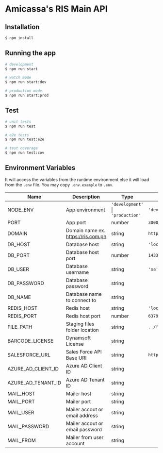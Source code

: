 # Amicassa's RIS Main API

## Installation

```bash
$ npm install
```

## Running the app

```bash
# development
$ npm run start

# watch mode
$ npm run start:dev

# production mode
$ npm run start:prod
```

## Test

```bash
# unit tests
$ npm run test

# e2e tests
$ npm run test:e2e

# test coverage
$ npm run test:cov
```

## Environment Variables

It will access the variables from the runtime environment else it will load from the `.env` file. You may copy `.env.example` to `.env`.

| Name               | Description                        | Type                                  | Default                             |
| ------------------ | ---------------------------------- | ------------------------------------- | ----------------------------------- |
| NODE_ENV           | App environment                    | `'development'` &#124; `'production'` | `'development'`                     |
| PORT               | App port                           | number                                | `3000`                              |
| DOMAIN             | Domain name ex. https://ris.com.ph | string                                | `http://localhost:8080`             |
| DB_HOST            | Database host                      | string                                | `'localhost'`                       |
| DB_PORT            | Database host port                 | number                                | `1433`                              |
| DB_USER            | Database username                  | string                                | `'sa'`                              |
| DB_PASSWORD        | Database password                  | string                                |                                     |
| DB_NAME            | Database name to connect to        | string                                |                                     |
| REDIS_HOST         | Redis host                         | string                                | `'localhost'`                       |
| REDIS_PORT         | Redis host port                    | number                                | `6379`                              |
| FILE_PATH          | Staging files folder location      | string                                | `../files`                          |
| BARCODE_LICENSE    | Dynamsoft License                  | string                                |                                     |
| SALESFORCE_URL     | Sales Force API Base URl           | string                                | `http://alicas201.ayalaland.com.ph` |
| AZURE_AD_CLIENT_ID | Azure AD Client ID                 | string                                |                                     |
| AZURE_AD_TENANT_ID | Azure AD Tenant ID                 | string                                |                                     |
| MAIL_HOST          | Mailer host                        | string                                |                                     |
| MAIL_PORT          | Mailer port                        | string                                |                                     |
| MAIL_USER          | Mailer accout or email address     | string                                |                                     |
| MAIL_PASSWORD      | Mailer accout or email password    | string                                |                                     |
| MAIL_FROM          | Mailer from user account           | string                                |                                     |
